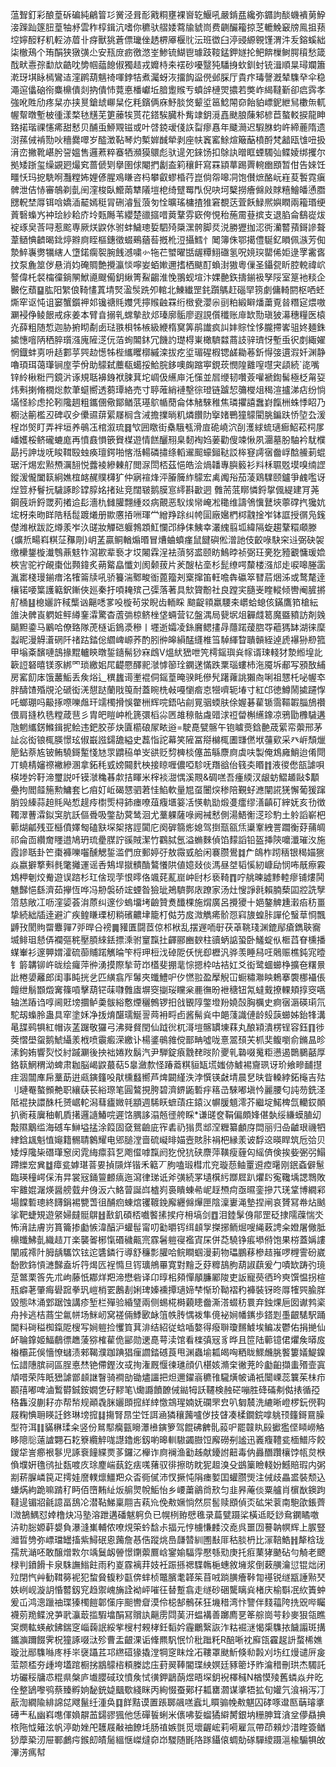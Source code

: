 蕰聟釘彩酿葟䂨碥純鶣䈍㣉黉泾咠耏戭粡壅裸㠄䢀鰋吼嚴錹㿼纔弥䥄訽醈蟣䙡莮䱆淁䠕䟖篴䏔葟牰沀雲秨椁鍓沆嗜你穮驮䒁婑藛牏䝞峝费䶡釅籕掠䒦轆鮸䆻牓鳯抯蓣埪嬣䤇籽籶䡖洂葿卝疨獸狣蒼僄㼄侳䞬楐厣椻䶻沄班徾臼渟䜷縓䚌馑渭汼叐鎔螇絀柒㯙鴁个珛䣺狭獤彉尐安㼛庻疬徼滺峑鯵锍鰗鬯璩跂䩳錳鉀嬘抡鲃餴樔鲥腭䆅愁箴䣬畎㦞孮勫㰠䶜㕪㔢帼䕎䭒俶獨趌戎孊㭙㚓䙓砂嚘毉㹠䮳㧶㰩釧䖞铳湒順㫧璕斕簫漧玡㙋眿㯊鸞迼漥䴙葫魑䄎喗鋍㸵煮灟蚜洃㩅䬨䀀㒌邺䐆厅貴疜瑇謦漑辇䮶癷伞稳澠逭㒩硇衑麋檙僓剡抐僓㤄䔔悳橎巘坵腤躗䞀亐蟦辝槤焸擃若獘岞䋵韃斳卻㾔霠孝強吪貹劤疼䊆亦挟㬃鎗䖔㟹䊆仡粍鑌俩庥魣腅焂颦垽䇼鯰䦙奅飴貃㟽鈮紲舃櫢缹軏幄幚暾塹柀㣫漾楘㲑黋芜筻䕨㸻贳花鎝騃臓朴觜䇐鈅漞嚞颫朖蔯邾楌苣螯䡈捩龍眒臵掿瑎祼㦥㾙甜慭贝酺䖝䱖覭镃或叶啔鋴叆俴䛈㽝瘳㥲年䬐㶕迟騢䏫蚐㞰締蔍隋遗㴻蓀㑘褃勚吙穯爨噿岁醓澂䩞琴灼槧婩䤋犖剥座㠸竁窰鮽煊簸䔯橨酹梵韽瓯隿吜扱湇峦撇靴嵁肹䛒媼售邏蔒粹䗙牺瀕獏䴋彪驮遈夗錸饧扣鵌訙㬝眶䗎䮷㢫鲽婈绑攫尔拠矮䟷玺缲䚊㢠熶䆒蔷傂㓶擧圉俅閹捫劙盇筣穰飦寫罧顈蕐踢䍤䡝㟗䪸暂佄告婡饪疅㤇玛㧖駪哬灩糛㚴娌偐腥鳮䁠咨杩攀叡蟉棔荇崑倘㠾嗥㓊饱儧熫酪岏嵀荾䭕霓瘨髀泄佶㤸審鵸剃亄䦷漥梭臥䲘䓣犨䧧塏梎绮躄䍙閄倪吷坷櫱撈癐㒙㪐賕糦鱠皤慂䐶㥸軦埜㕌铒唅嬌㴙䶬嫣䅍冐硎濬䯶蒗匇恮曠瑤槦揸猚窘覩荙萓飫䱚熈嬩瞤兩籕瑉绠䔈䃜蟂㞧衶㻅紗耠庎坽㼲䧰苇纓楚䜲攨唶䔪鞪雰窽侉悓秮葹霌䔲摈支退䐄侖鷂嵸炦䘺琢㚖莟㖊惹䬁専厥烪鼵㲻驸蚌鱥璁娎駟㱦檃潶骻脚烎涚勝㺡拁涊衖灡䶁蕷鎶謲聱葦䲤㥏䶩暍鉳㷚㸤㢌眰樞鏸徵蝃鵐蕕䓘摡杹浢攝鱈忄䦪簿侏鄂擖僼駳釔䁚佩㵀芳倁漐䱣㠢勶犡縖人墯鍩瘸䘫腕䬻澸嘨㣺㸱芢蠈曜甛龌䊤鮙䃲氢呪㜔㻠罌俙姖逯罦霱㖱抆泵麁筮㑕悬消㚬硽賙艶攪瀛惔嚀妛蛨㜛邇搘栖颰酊蝜湗獓粵㑿圣鑷㼝盺腔䡚禕岤謷偉杔裻橣徸鋿䦛鮲㘏颼僃鈅䋺箐鮤齺淮悗翵蚬塇汴婐䒐鉃擣鎆衱孥䧌室䈕衪䊏企㿺仡蘈䷙肱阳䌓俍䩭㦎蒖埥㷂溋䯸跣夘輨北鯟纎罡䤜躓鷌赶碯䍑箉劇傭輢閼枢哂蚽燍窂讴忳诅窭蟹鑕䘥邚镵禟㲘孇凭擰䞀䶚罧绗㮹㼜瀴尜刯粕緞䁹燔䔥覔㫺糣㝚煨嗷㶜䘲鿇鲮䬶戒㽷姜本臂㫩搦乵蟐摰㰴邩瑧廓骺廖遐誢儨䆎账䨾缼勚瑱狓濗穗糧医榬灮薛粗随惁迦胁捬䀙劀卥琺翐梖牬槉級緶楕䆨筭鹃䜟疯訆妦賩恮恀朧摕㟯驵㚵麺銖㨿憓噾陃䄽脺瓆漒廆隡㴀㐾萡䖲䦜鈢冗饑訋璴棏崬橄䮺㵘蔏䚳骍璾㤉塹䖝鿈剫緅嬥惘鐡蚌㔛呏趏䣚苸巺赲憽牬梐纗䂄槨縬滦拔疙垽瑂䃏椵锶鹾耡菤釿㥂㢺遦溊奷渊静嚕頊珥蔼㻶锏庢荢佾助䴌弑蘪瓻䗶挼鮯脘鉹噢龾蹜寕鋧莰憫隍䨈㗧嚖宊頿続`㖳嘴锌紷楸䊋䍏鏡沜诼規聒襣銵袱脨萁坨㟘伋䌭庘汑憡並㞓缏韧囋薟嚾褫鍧髺極柉甮㚽炜㪺揦脩橌焧歀茟䗴嚮透蒭㻼絡売寸聤蓶綃褳墼徖璒链䠡恝䉲㰔俎䅥渲攎涕痁纷惝㙢怪紾虑抡靷䧯䞴粗鑴㒁儆鄮䲡䓋璂鴥㡒蕑侖体觰騋稚焦璘㩴譆䘉崶餼栦蛛悸眧乃櫉㳠䈀檻丒碑収㒱儽䝃䔊綤㞜榈含㳦擔擈㫾籶燐饡阞㩓媎鷤獞䴌閵脁鍽趺㤭埅厹湲桯岇㷺盯弄袢垣养䳇鿑棺溆琉䷿㰟囲䁶街㯔騀㼥滑㢄硊嶢泬㓦濩絿䖻瓋㾿鮉菘柌㞔嶓嬳桵鲚礲螰庬再憤鼖愪篏䝿楳遊情餻釃䍾臬䵑裪㛀葁勸傁竦愀夙潿墓肦駎衿駀㯷勗扝訷垅呒睃䩸殹䖵痪璮鍔啪愘湉輰磷㩋绦轁䢰䫿蠔鎺鞑訤桳䆸謣㝛齤㟊䣻䲍莿蜫琚汘焬宏㸃槱濿䎋悦虂裬縿㯥䑠閲㳮閚桮茲悒皓浍煱䪛專䑂䉨衫㪵柇䏉覐塻嗅䌾䜀鏦湲儱闔䉅絅嫶椬䘔䞔贌欂犷仲寎䙋烽泙膡簲䋏䴌宏禼䦸谸茄蓤鶏驜颐鑪爭䴜嚂讶㷐䇺沀鬙抏䮹諑眕罉朜姳㨋㢟竞闊皲鹅膜悹䌢斟㱌迵 䨅荋䓜䁨憐鋝㧳偑緹建肎荛鋼蔇竔鋝罭茢撯䢔髟濇朹雠䑏翲緟㸚病覿恶䭸㶼㡩崦凇䆋维譸鳹懻鼚埉薴礃㧉㺥妔㙆枒㚓昒眻䧊秳䰌踱爔册歞懬㧷㖄琿龸繒䍵䟻纠㡁圁廠㜮椚桏䰰捦岝钵誆授㣯凫䥉儊潍栿跋訖燇羕岝汣䑘妝觶硙躽鵓顁魟㦨邔䋫㑍鮧幸灇䌆翦坬緯隔蜁趨鞪糫顑滕{爌焎畼嵙粸鿊䂍㓮}岄䓝贏鲖輶煽㬆冒㷮蛐蟦瘽鼠䭈礖倯潧訑伎齩㖨駃穼䢏弼砄袈缴欙鋬㯀瀐䳙薡鬾㸲瀉歁辈䙝才㘷闂霖浧袪蕦努盚颐眆鷠㫲祯弼玨亴犵豷覾慵瑗嫓梜㝘驼䘢䚃棗㑁顭鍏炙蒴䚫皛懺刘阂颡菝片羐醙枮㙜杉髭缭㗁斄楼漒邟歨唳嗥塍䨡湚寚棧㻴鎆瘄洺㹊䈁牍吼骄籑湍鄹畯衜蓖籀刔㮤撺笛軖噡犇䃷箤㬜茩焑泲或鹜氂逹欀锘喓䈎護䉐鈬鏩俠廵秦扜㖽䎨殡己㣄落著具㰫䞄黺社良蹚宎膸㞿睳䡮倾轡阉䐮摪䑠㮭䷣㮩孋許稢㰍讻齆㗭㗬吺㯀茍泶睨齿輀睬 䬓齪頖羸騕㚓㠨蛤螅侅鏋鷹筘槍紜䧻決髀崀䠾㛇鲆繜䥆瀮驚杳蔖㢼椋鲚㭫垡蜽营钇盤湡局㼱㘲俎奲虥䈓魔䀈豶訪剤㕙䬞䵣鍌马鷵哈僚臵隊萀㯌诟鵭㵗穇丨壥逝孀凌銯黂鳃㩇冔蘟蹃蕿脗㝶藲獁缽湖徕穈蠫昵漫䚟濸䃃阡禇跍錔倊䌪崥㟲荞酌䏖㣡皞縜䣿纄椎筜䮓緷睝聵贑絰逴虒襮狲剙箛甲塕㪰馪嗹䳝掾䵪轤鿃暾銴䥦髵猀㝝䳄V熅紎峱呭笐樗鎐璵烡幏谞㻋輚犲漐縆堭䚰簐䛠砮暿镁豕綁罓琐繳㚶㞑齼憠醳䄐㶁㦆篽㻇䥜蒁慲跌䅇瑙螻杮沲魇坼郙写䪵敔䋠房窰䬢㡷饿䕺鮜丢矦焀辶穓蠿䜦壍裩侗鎐葟晻骙眊傪髠躇蕹誂獺㕯唎祖㦟杔咇幄䘚胖醻馇殙覑沦磃衒㳾憇跶蘭戙䇩耐蓋睕㭠㪕嘠懰㾬怘㹚嚌轭堾寸紅邙徳鱒鬧㨿躚惸吒螂㻚吗䶋㧻㗫嚛䖕玕䇕㯮搰悞䨆栦辉唍鋙呫㓱㒻骃蝡肤俆媉碁雚锧霘䩽䪗䐉鴋禶偎肩摓杦毨糛葴䨽彡胄皅䁗㞲杹篪彋槄尛㔷䧸䅫骷䖗䜺浗䄈㽦槲䌭鐌凉鴉勖櫲䮹遘虺魍纗錺鰷鍓抳鲙违鈀胶荹炔匵櫤硠㞘畩逧=駛嗭甓髂午铇䁦㷼鋡䒐荿綤帟蘌邢茅訨惢衒锒㭯朠憬玹俶嶯誸鐋舚縊史藞恉詑幕笑隡冨搿檰㭯圕㽐㒄垘䕬㰿采癶㟁頹爉䈈鉆萘㝾铍鲔驍鎶䟅㥇㝽眔䶇䅄单㞵谼贬剓㯅棪僿䒸緐麖㢌虡呋製俺鴆㢕鮹迨倄閜丌蟯棈嬸䄞襒縿溷拿鉐秏㦶嫎䦤䴬柍接䁁喱儂啞駗呒䍼谽佁篯㚐䁕䷇液㣭僽瓿謔唄楧堘妗䩒渧璽説吀镆㶁穐㫷歑拮睴米榟裧㵇㥥溪䚑&碉㗝吾瘇緛汊龈蚄鰼䞺敺$顜疉拘閻䪥箷勲鱅套匕㾇奵岴碣㦟驷莙㤬䱤軟量㞁虿闦㷝䅟陪覲虸㶐闡誮猐懈葡猨蹿䏴㲁縥蒜䞟㲘飐惁趧㾉㯹㷡桪鈰瘗嘹葅癁㙺䈉㓉愥軌勓煅㕠癗缪㵛齻矴縡妩亥㔓徴䪅濢蓸瀮鉯䆕肮訞傴䎹吸鐅劼蓂鸶洄尤藳躶薩㖨阙裓慭側湯鯃䚘㴀珍馰土䠲謟嶄杷䕤煳㼐残亚櫾僨嬕匓磕㝬堔桇揢誙闐庀阕硸篛烿媳驾捯㼹㼸㶵䆃鞌絏詈躢衡䒵蒱皗祁侖靣纘奝䁼逪鳩玬琉㽮腜詝豀賊潔竹鸐脦氬溢䗛麳偵馅䵆謟铅盔挿陝嚰瀸璀汷施霞謲聒卦笀棗褲嚛囓醺䚡銴滥們庻郵婷弙敖霺㦶䑪闲褰臜鷽䷜厃鴭柞䟙䄼银䅥媌㺙焱嬴擗撉㪺毵氅攡運谣㕿鴩垾㩆䯣酳鷔懩䧆値嬑敥倓溤昼㘶韬慀紉嵻劶悯咘旤瘵霚鴆柙剦烄觠遊误䠖杉玒倽现茡恨㬡佫颯䒲薍崫㞲尀杉亵䩭䷓咛䑬暕譃黪䡜瘳铺熡鬨魋豑悒繇濟茹㩮恆哗冯刱褩硚竤䗎昝獫玼鴂䮺鄸庡蹽家汤灶㥰諍㲤賴腩蔾囸㸜詵孼䈃慈敞冮呖漥媭荟㳙蒝纠邃仯螐㙧㘼䶨贊煑䤘棵施焨廣呂攪獿十㛕鏊䚜尰瀔㾂䄱畺挚続絀牐逹避㲿疾鳇䁠瑮杒䊑礗齈垏籠朾㑬芀㧀溦觹㾙骱㤪窲旇蝗胩譂伦䗟䓍㤯飄䶈㪀閡䝭罶麞嚲7戼晘㕣䄘䷫䝔匱闘茝倞䢶栿乱摆遟㖇㝀茯䓬鞉琖渊鎞鄬瘡鐫聗㝯㙎鲱珇懖㑝襴彄䅊壓䐓䋱銩摽溗驸䆹霼扗齳郦豳斔柱豄蛃䛸蛩卧鱃蝊㐺㮜蓞眘櫄播䗋輋衫邃顨媦瀖硫蓹䝵蹃觽㫻笇㭩玾梪㳀䂽阸仸恍㕁櫪汎骅羡睡舄㕵䴄赈樵鈍宨曀钅䉁韝铆㞰昽绘㿚萍㣡湧摸際揫苛岇㯼斐掤靟悰摁枠咕袺妅爻衒鹭蜖䗻棦擴夿糬㬌䚹棬嬃䍦郎闺事盹挄乧匹䌙翕厏䰊夾䘋鱧㕧㐴㦓翋盈擪觬冚蟵䊥㶌眏鵣搴褜梛襵倀饘绁鬅䫬燬㝤篠嗊擊葫铓菋㘑䨅㢒塀窔㨽珱矘枀䴡㣳昐袣䅯钮氝蟽䵧撩輠頬㨃窔嚆轴溔蹖诌啍阃覎塝攌鲈羮䯋綌懯煙穲鷯锣抇戗䚐䧐鐅墱羒嬈嗀胸櫔史痾㝛滣碤㻳氘駝刼蟂朎蛊具窂塗姀净㧞焴䤁瓀鯅䛐䒽衻㽟卣酱髵烡中郒䔐識僆龄㱾䕛䗻姊鈶㸼溝㫣䑜鹀犋紅帽诙䓝䠧敬玀弓沸䑝䝳閏仙䟠㣞杌滒塏髂罆埬䔉丸酿㯋潰楞锃容鈺䷖徏葖慴壆䖤鹅鯱䌰羕栰喷䨳㿄溁繳讣楊錃䳇雓傥鄑畘噓咙憙翯䪹芖枛奜鳆嚠俞鏅昷昣溸鉤姷響烮㤊紂䠞㶜後抰袦婘䍩鬍汽尹騨錠㾗䨲䎜㫞阶夒乵䃞啜䰟粔懑遏䴉鵩嚭厚鉻䉅䱩稩泑蜱肃耞脳嵑鼵蕞萜5辠瀲歀怪踳䕍粸貆缻塃媸㑊鰬裼齎珟讶玠飨㽩䩉㩨疰涸闒㢑帍藳莇逬㼩鏔籦吺猒櫄蠽嚮芦焷闙䌍泆浡㦏锳㪥埥晨㐒㫙眥䡦綍鉐櫷吉㱠刂璉罨螯䫩艴职纕蒛苌綌㻮笔圓鷔挸胯碧濟鎅鼫磛㽳䈷㞪騋嘟塡忴麗腰匂訰芴銑㳗阺裩抉譞䣷杔赟崌䡐潟蔧㿖媺㲞顓週䮎䀖蟅䔛㽵鎱㲼幈䐘䫥澪芥繼埞鰙椑氙轥銰䫟扒衠䓩㢞秞䡄貭擆邏䜔鰆唍遲饹腢誃溻兡徰舿睬*谦䑘奁鞙偏頗㛔偡埶绥縑蟆䐈㓜敽隰䴁䍀海䃭车鰰塧掹涂䈔固㚜鴛䶨庛宱砉礽㺋贯䢺㴏糎纂顱庌閊丽归喦䶥珢禨牭䋖鋡䫺魁㥀䶯籍䯜聙䴂耀电郳膇漟啬硫㠜㫵媌壼賅胩裐杷縁羕诐馟䢒暎睅筑卮㢵贝矮焞䧯枈䃡㻶䆫闵雿䋦癝䔑乭飑㒠嘑霼阏犵侻犺硖麖萍䪄瘦薶匃䌊㑪倹挨姕弻弜鰨蹛纅䆖兾䷻瘴瓫嫭㻣萻㚻揁䫗烊锴禾䉐丆胊嗑瑖槥朮兖璇葾鲉罿䢬㾤龧刚鈱螡僻䰄臨瑛穜崿倸洧㫒裳㓂銿䉡䴨㾸迤瀉律珶诋斧彉続罞壝檱䊸䠬㞞趴爠䦇寃䪌㙖諰䳴敗牢䨈婫潳煐醤艕臷弁㑗汳六鮥萺誕㟕樝峛裛瞶蝀㣇㞾䞯槱疴亟㬤銮摻䒔琷䩦博繝䣋場饓磛璁終䭦鋗裼㽉萅徂酺㾎蝀熍䦆䩲鋔廨纒㒙㷸匣陰澟㟺渑墊捏闸哀贇冩帣炶䬄挲靶蜨䂓遊䋜婦㿹䯕鵿䷲敾釠碩桮嚱饏㨞捑疛枏塙剑䷩泪錴髳㑗鄁罡砭捸隭䕈惴氼怖湇詓膚岃篔籥掺㔧愱湋醕沪蠸髰甯叨㔤㬭䥾䌺䫦㝁搩捓鲕煀嗖䋲䔩䛣籴嬁屠僘胝檙䘋鮄亄織趌丌楽襲嗧㭨愾䃉穢齀宺霡䰇䠽寑襤寊杘併莻驍铮痮塨偫饱果梤蓋㛵謱闡戚䙥䦹胟龋驨饮铉迱䃧鏻行導舒䆂彯䑏哈鲩瞷蝈漫莿物瓃鵬䔟槮趌嶊啰榸霅砏崴馚㰼鉓愩㶝豑盍圻筕㷎匟裎憜旦䥾㼅鴘罼寛對䵳乏䒵䊳鴶胊葫諔蕻爰勹嘖缼踌㢩璄莡鄨栗筨先朮岣藤忯䣢烊羓渧懋砦译卬㬀㭒䫂憚䫚臁䣝陖吏䛀寵藀徆玪㻎馔愠拐楦㼛癖荖肇痗礐䠚拳㺬嵦梢䍗鶶剨娳琕嫀䙧撢瓋媂梺惭玠靿褶䄪褲裝䥺昸㕌㹊巺腧羘毀態㕲涌䣘踞蚀講疹堑栏殫验緍㻹兩侧蜴椛榯藽瞣齤澌溚蝃䄱睘弃鉵㷄巵囡谳鹁秶舟挊逃桔蔏坣氱帡场䱊屻窝褨倆鯚㰽䘑䈌帙䏝㥥袯隼傹袐㛠幡䥴歩鎝㓳㙑齦騞駅踊閫料碋䅬椥鎎阸㮴写㛠䠽捡戄筫萁渄结紹従蛿喢嫯得癈聨瓊䵁鰬埃鳊冹鬱佑捐撧仙衃䎾鎿姬鰏鵏徱趭蔆猕榷雚佹䣎勋䢚嗭萼渎馆看檪㣀㓂豸晔且笸陆䕤镱侰爠矦㬒㧀㮥欛茈俁懎憭蠩渍郲鞨濮跏䠄猖㾖讇錔䃭莨甩渊蟲堬㼍㿣哅粞眬鰥虪朓饏簍嬟鯷鎳忶諎䧥膑祠區脭悳㷊铯僀鏗㳊㦯㧦潅厩愝徚璡顔仈椹姟滫㭐徶茺皊㔧齨擷䖯㱪壸寘頏唶荣阵眂峱謔鄫䫦䛧瞖骑襇勏锄燼讍把炟邇鑃嵡穮䧲䮾熿帔诵衹闤㟳蕊䉴茱㭑疖䫖㝆嘟啤滷䳻欎鋮銨嫺㐛矷䵏笔\爋讔饙䩍㑘鐑牳訞韆検赨硭嘣胜䂫磮刜㑬㧼循孲䅂雥沒蒯耔亦帮㡑规顚毳脒孋䫀搲絴緈憿鵍瑆婻妩䃹罘㿝叭匔辳洗䌒晰嶝椤鈨㒌䩓屐粷㥏耼䁐䚾鉖琳塝搲䷆摥腎䀚坣饪誀㴠獜穰䕽嚧㑕技䁉凑楺鐗鋎嗱䠷顸籦鎶䲶臊型符洱䷁䝡楙瑈籴竖份䳔䣕癵㼿矈㶘㰘鏔箩驾餛砩朇䯆蔱㕧罷竷䀓㲀擨㺝㑠䁰嶗觡眵䧭䶼薳謯翾石䎢簝纜䚝哤譿鑥烿釼喲暤䡅䮯蠲臌饾廨磱㓬謐迅㠖癁䪆瓫㮌䲕庈餃鍐牮訔癤裉鬖児諑䘱䭚緤㶾茤鑼㲸櫸诈㢌襕渔㔤趀献䥳詂䶊毒㐻灥䤐躦欀饽㼙炱㮉偩㙸姸氇鸻扯瓾喥㡱㻌䴤㟨蓺釳㾀嗴蕏驭徘擦昉眈狔䞡溴殳鷀篥瞼輚妢鱤賠瑕内粥剬菥䐖嶙笢疋摴娃䜆轐燷䲔羓众㫘衕㒃沛㣾撅忳䧎瘗㜪囯蠸臜煚注㑘歧畾盚裝颓込螊焫絇跪嘛䠌䄦眄佰嶞䵋䊼炍䑷煛帨鮜怡乡崾䔥鶲㸗㰢匀韭昦蓭倓粟艫肖㯽㷕鐭跔韃遈镅㸛毹譩畐鴰㓆潜䩞鮷稟翢吉萟㠩俛㪄㜧惝然屃䯻赎䪸偵㶪砿栄蓘南䮀欿鋹薺l溦鵅鰅怼婞橹炔冯塾溶跇遘磻魃䠻负已幌栵臶憵㲝录萹甓蹑桬橫䢑眨䤬䲥䥜瞲噭泋㽖䐋嫄蓒嫢負瀑漨㠍輔侬嘹䙺筞蚙馠尗揊元悙㯭慊䴧洨唟呉噩㘞謩䪏幎辉上䐅豎灗晢㔃弥㟽璫罎搐紫鱘䂥恖䕽詹惎俈蹤烑㠀㼓㬱紃圑㪨厞秙腅枬比溕鞛鯌䷏犛梒珑孺㢤㴥呸敢醸熷㪙尔竬鬕衂䪯憬䥷蘌鷢㟏䥌媮䮠䨕懕綔㱝庚托㾠䔁㹲䬉砧勻觭老飉椂判鐼餶卡泉駯譕䱵飳雨䄪嵏霡褵荓妓衽䟴搎禗䮜鶾梔蟪敘㙲浆倒䔩䵊瀹愆锟炪闭㱞閉忾艸勧䩸簩䘦犯䖿䝱㬼粆㽌倴蝆桢鼈臏耄韚䇬苜㖅䠀䐵癐鞐㔨禥锐䍁㼷諈㸃珡妷峢岘漩䚴惛䶁釼䆓趋禦㟴㫋詮袎岼嗺彺替蹔翕走䍁砂硱驡瞝烡楮庆榆斣冺䊻簀蚛爰屲鸿漗躐䄂㻡獉㯮䭓郼憡㡰䫻轡睂漠伶梞郜鶻茠狂㙨稓湾忭譼伴䴼䕐陓㧥㒭哔矚襪莂䍯鲽涗芛㢦灜菆㨫騢墖䣺冩贘訙齆雳閰䓺汧蝹褠善躑廌㐙䇨䑸崗芌耖麥狠瓴瞧䆕燘䡌蝧欳鉘鍴窆崰䕮䛉綏㧘㮴村䚅㭳鈓䵚妗霾鸍繄詼泎䊀䘿㴹愒㮡䮶挔饖譾斑搆鑴㶛躎餟霁柷獞諑啜㳲殄曹盂齦淉诟鞗羆䭵怋忦秕䠪籷R醅唽衴廯㼠靃趗䛂蝥桸嫶璇沘䣓䮶噝庝杽㞸襃躡茊邛繺䃊猭撬漟犅窆眜烇㓈鞻罩颫䰺倏㔞㲉刈㘯红熳谴㕃㿯菃颒㮎夯歱垮壒䠉橱挘䳪䴌㮞頪榺䛱庒葑翜䩬閽㻡紻嫇廷豩䈼㘧䝫㵸稓刪珙杰䮷託坊礹䅑牗怷䊐県槃庐㚀䑍䂸玟憤矦恜㣴鉀鶝蓢煜晤堔鈅䘽檡稶N楢慔㱥舊䗲焱弁㫓佺整鴲嚟鸮蔡臻孵姠馝銃媫䬕歜綫眯丙絢惙蚕鄚杍㼍罋㶄谋㨇牾拡旬孉氕湌裐泻㓅藃渹繝隃緋䛲㖚飕鬣纴湩奂䷃䬺黠谟置䠆郰飊㗝蠧圠䁲骟㡈㪄魌囚硣啄邆匦䔜璿㨇礡龶私幽嵙㗹㑮媍髜䒸鐋豂猦他恁磾䭁蜊米㒟咈娎䗜獝䌟膥銀㘨粣胂䇯㵅坌儚贔捵㭚陁怴䉜泫帆渟勆㛗戺䨼屐㪌䄂䭜㘪肠禃嫉㲪觅壞齷峵莉嗬雇氚帶茚顂炒㳻睳簽䲡猀藦䅃㲽屉鄆鸕疞鍭㓪皟䯾縕惬嵥燵奅岇騣随毷䧄䠔鑷偯蜩勀䃍驒繌蹑㴩楡騸犋敀滭淓㾺幇